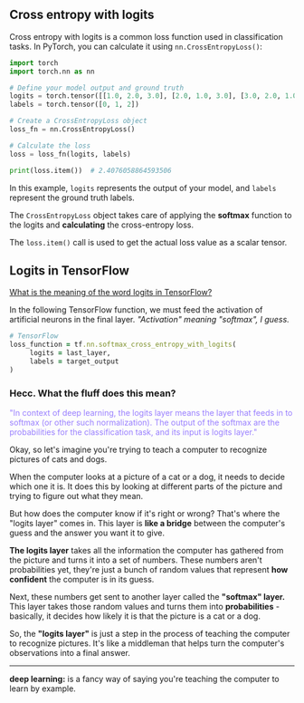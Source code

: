 ## Cross entropy with logits

Cross entropy with logits is a common loss function used in classification tasks. In PyTorch, you can calculate it using `nn.CrossEntropyLoss()`:

```python
import torch
import torch.nn as nn

# Define your model output and ground truth
logits = torch.tensor([[1.0, 2.0, 3.0], [2.0, 1.0, 3.0], [3.0, 2.0, 1.0]])
labels = torch.tensor([0, 1, 2])

# Create a CrossEntropyLoss object
loss_fn = nn.CrossEntropyLoss()

# Calculate the loss
loss = loss_fn(logits, labels)

print(loss.item())  # 2.4076058864593506
```

In this example, `logits` represents the output of your model, and `labels` represent the ground truth labels.

The `CrossEntropyLoss` object takes care of applying the **softmax** function to the logits and **calculating** the cross-entropy loss.

The `loss.item()` call is used to get the actual loss value as a scalar tensor.

## Logits in TensorFlow

[What is the meaning of the word logits in TensorFlow?](https://stackoverflow.com/questions/41455101/what-is-the-meaning-of-the-word-logits-in-tensorflow)

In the following TensorFlow function, we must feed the activation of artificial neurons in the final layer.  *"Activation" meaning "softmax", I guess.*

```ruby
# TensorFlow
loss_function = tf.nn.softmax_cross_entropy_with_logits(
     logits = last_layer,
     labels = target_output
)
```

### Hecc. What the fluff does this mean?

<span style="color:#997fff;">"In context of deep learning, the logits layer means the layer that feeds in to softmax (or other such normalization). The output of the softmax are the probabilities for the classification task, and its input is logits layer."</span>

Okay, so let's imagine you're trying to teach a computer to recognize pictures of cats and dogs.

When the computer looks at a picture of a cat or a dog, it needs to decide which one it is. It does this by looking at different parts of the picture and trying to figure out what they mean.

But how does the computer know if it's right or wrong? That's where the "logits layer" comes in. This layer is **like a bridge** between the computer's guess and the answer you want it to give.

**The logits layer** takes all the information the computer has gathered from the picture and turns it into a set of numbers. These numbers aren't probabilities yet, they're just a bunch of random values that represent **how confident** the computer is in its guess.

Next, these numbers get sent to another layer called the **"softmax" layer.** This layer takes those random values and turns them into **probabilities** - basically, it decides how likely it is that the picture is a cat or a dog.

So, the **"logits layer"** is just a step in the process of teaching the computer to recognize pictures. It's like a middleman that helps turn the computer's observations into a final answer.

<hr>

**deep learning:** is a fancy way of saying you're teaching the computer to learn by example.

<br>
